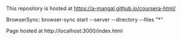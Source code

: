 This repository is hosted at https://a-mangal.github.io/coursera-html/

BrowserSync:
browser-sync start --server --directory --files "*"

Page hosted at http://localhost:3000/index.html
